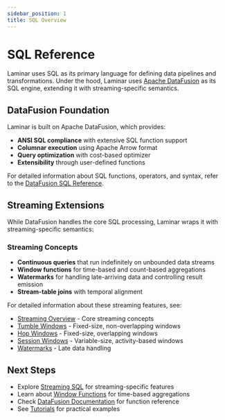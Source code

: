 ```yaml
---
sidebar_position: 1
title: SQL Overview
---
```


# SQL Reference

Laminar uses SQL as its primary language for defining data pipelines and transformations. Under the hood, Laminar uses [Apache DataFusion](https://arrow.apache.org/datafusion/) as its SQL engine, extending it with streaming-specific semantics.

## DataFusion Foundation

Laminar is built on Apache DataFusion, which provides:

- **ANSI SQL compliance** with extensive SQL function support
- **Columnar execution** using Apache Arrow format
- **Query optimization** with cost-based optimizer
- **Extensibility** through user-defined functions

For detailed information about SQL functions, operators, and syntax, refer to the [DataFusion SQL Reference](https://arrow.apache.org/datafusion/user-guide/sql/index.html).

## Streaming Extensions

While DataFusion handles the core SQL processing, Laminar wraps it with streaming-specific semantics:

### Streaming Concepts

- **Continuous queries** that run indefinitely on unbounded data streams
- **Window functions** for time-based and count-based aggregations
- **Watermarks** for handling late-arriving data and controlling result emission
- **Stream-table joins** with temporal alignment

For detailed information about these streaming features, see:

- [Streaming Overview](./streaming/overview) - Core streaming concepts
- [Tumble Windows](./streaming/tumble) - Fixed-size, non-overlapping windows
- [Hop Windows](./streaming/hop) - Fixed-size, overlapping windows  
- [Session Windows](./streaming/session) - Variable-size, activity-based windows
- [Watermarks](./streaming/watermarks) - Late data handling

## Next Steps

- Explore [Streaming SQL](./streaming/overview) for streaming-specific features
- Learn about [Window Functions](./streaming/tumble) for time-based aggregations
- Check [DataFusion Documentation](https://arrow.apache.org/datafusion/) for function reference
- See [Tutorials](/docs/tutorials/introduction) for practical examples